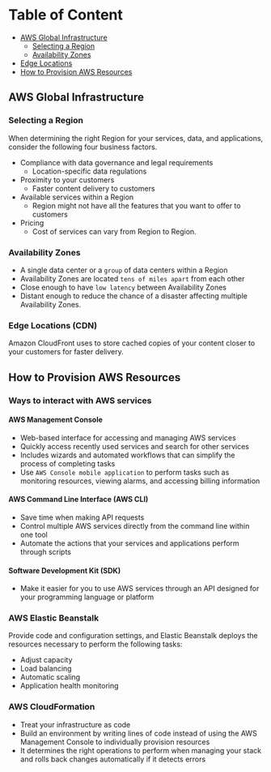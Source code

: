 # Table of Content
- [AWS Global Infrastructure](#aws-global-infrastructure)
  - [Selecting a Region](#selecting-a-region)
  - [Availability Zones](#availability-zones)
- [Edge Locations](#edge-locations-cdn)
- [How to Provision AWS Resources](#how-to-provision-aws-resources)
 
## AWS Global Infrastructure

### Selecting a Region
When determining the right Region for your services, data, and applications, consider the following four business factors.

- Compliance with data governance and legal requirements
  - Location-specific data regulations
- Proximity to your customers
  - Faster content delivery to customers
- Available services within a Region
  - Region might not have all the features that you want to offer to customers
- Pricing
  - Cost of services can vary from Region to Region.

### Availability Zones
- A single data center or a `group` of data centers within a Region
- Availability Zones are located `tens of miles apart` from each other
- Close enough to have `low latency` between Availability Zones
- Distant enough to reduce the chance of a disaster affecting multiple Availability Zones.

### Edge Locations (CDN)
Amazon CloudFront uses to store cached copies of your content closer to your customers for faster delivery.

## How to Provision AWS Resources

### Ways to interact with AWS services

#### AWS Management Console
- Web-based interface for accessing and managing AWS services
- Quickly access recently used services and search for other services
- Includes wizards and automated workflows that can simplify the process of completing tasks
- Use `AWS Console mobile application` to perform tasks such as monitoring resources, viewing alarms, and accessing billing information

#### AWS Command Line Interface (AWS CLI)
- Save time when making API requests
- Control multiple AWS services directly from the command line within one tool
- Automate the actions that your services and applications perform through scripts

#### Software Development Kit (SDK)
- Make it easier for you to use AWS services through an API designed for your programming language or platform

### AWS Elastic Beanstalk
Provide code and configuration settings, and Elastic Beanstalk deploys the resources necessary to perform the following tasks:
- Adjust capacity
- Load balancing
- Automatic scaling
- Application health monitoring

### AWS CloudFormation
- Treat your infrastructure as code
- Build an environment by writing lines of code instead of using the AWS Management Console to individually provision resources
- It determines the right operations to perform when managing your stack and rolls back changes automatically if it detects errors
